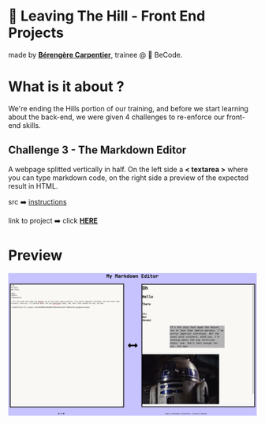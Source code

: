 # :seedling: Leaving The Hill - Front End Projects 

made by [**Bérengère Carpentier**](https://github.com/carpentierberengere), trainee @ :office: BeCode.

# What is it about ?
We're ending the Hills portion of our training, and before we start learning about the back-end, we were given 4 challenges to re-enforce our front-end skills.  

## Challenge 3 - The Markdown Editor
A webpage splitted vertically in half. On the left side a **< textarea >** where you can type markdown code, on the right side a preview of the expected result in HTML.

src :arrow_right: [instructions](https://github.com/becodeorg/bxl-hopper-1-25/tree/master/The%20Hill/projects/99.leaving_the_hills)

link to project :arrow_right: click [**HERE**](carpentierberengere.github.io/leaving-the-hill-mdeditor/)  

# Preview

![preview-editor](./img/preview.png)

